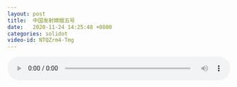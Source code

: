 ```yaml
---
layout: post
title:  中国发射嫦娥五号
date:   2020-11-24 14:25:48 +0800
categories: solidot
video-id: NTQZrm4-Tmg
---
```


<audio id="youtube" style="width: 100%;" video-id="NTQZrm4-Tmg" controls></audio>

<script async type="text/javascript" src="/audio.js"></script>

